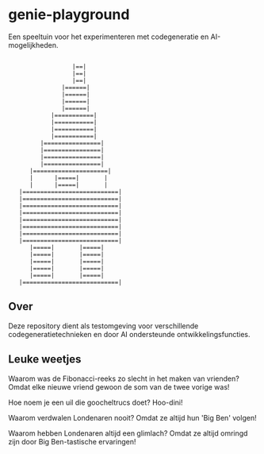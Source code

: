 # genie-playground

Een speeltuin voor het experimenteren met codegeneratie en AI-mogelijkheden.

```
                      
                  |==|
                  |==|
                  |==|
               |======|
               |======|
               |======|
               |======|
            |===========|
            |===========|
            |===========|
            |===========|
         |================|
         |================|
         |================|
         |================|
      |=====================|
      |      |=====|       |
      |      |=====|       |
   |===========================|
   |===========================|
   |===========================|
   |===========================|
   |===========================|
   |===========================|
   |===========================|
   |===========================|
      |=====|       |=====|
      |=====|       |=====|
      |=====|       |=====|
      |=====|       |=====|
      |=====|       |=====|
   |===========================|
```

## Over

Deze repository dient als testomgeving voor verschillende codegeneratietechnieken en door AI ondersteunde ontwikkelingsfuncties.

## Leuke weetjes

Waarom was de Fibonacci-reeks zo slecht in het maken van vrienden?
Omdat elke nieuwe vriend gewoon de som van de twee vorige was!

Hoe noem je een uil die goocheltrucs doet? Hoo-dini!

Waarom verdwalen Londenaren nooit? Omdat ze altijd hun 'Big Ben' volgen!

Waarom hebben Londenaren altijd een glimlach? Omdat ze altijd omringd zijn door Big Ben-tastische ervaringen!
